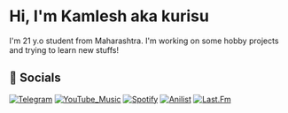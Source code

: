 
# Hi, I'm Kamlesh aka kurisu

I'm 21 y.o student from Maharashtra. I'm working on some hobby projects and trying to learn new stuffs!




## 🔗 Socials
[![Telegram](https://img.shields.io/badge/Telegram-2CA5E0?style=for-the-badge&logo=telegram&logoColor=white)](https://t.me/too_lazy_to_type_a_username/)
[![YouTube_Music](https://img.shields.io/badge/YouTube_Music-FF0000?style=for-the-badge&logo=youtube-music&logoColor=white)](https://music.youtube.com/channel/UC-3DOzvvTgBMGZvt9B47FHA?si=gNIKNfBPyR8D0SDs/)
[![Spotify](https://img.shields.io/badge/Spotify-1ED760?&style=for-the-badge&logo=spotify&logoColor=white)](https://open.spotify.com/user/04xzefea77uh7e7vrlkco96fe?si=2de5cec4d2724e66/)
[![Anilist](https://img.shields.io/badge/AniList-02A9FF?style=for-the-badge&logo=AniList&logoColor=white)](https://anilist.co/user/Kurisu015/)
[![Last.Fm](https://img.shields.io/badge/last.fm-D51007?style=for-the-badge&logo=last.fm&logoColor=white)](https://www.last.fm/user/Kurisu_015)

